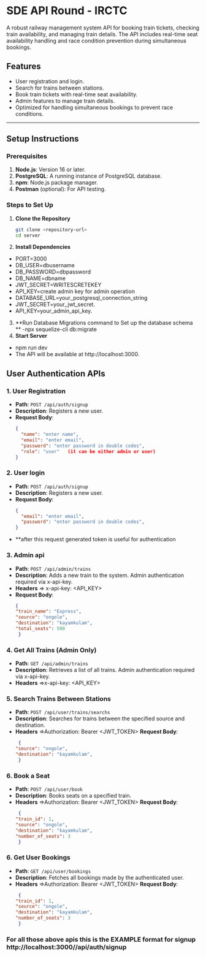 # **SDE API Round - IRCTC**

A robust railway management system API for booking train tickets, checking train availability, and managing train details. The API includes real-time seat availability handling and race condition prevention during simultaneous bookings.

## **Features**
- User registration and login.
- Search for trains between stations.
- Book train tickets with real-time seat availability.
- Admin features to manage train details.
- Optimized for handling simultaneous bookings to prevent race conditions.

---

## **Setup Instructions**

### **Prerequisites**
1. **Node.js**: Version 16 or later.
2. **PostgreSQL**: A running instance of PostgreSQL database.
3. **npm**: Node.js package manager.
4. **Postman** (optional): For API testing.

### **Steps to Set Up**

1. **Clone the Repository**
   ```bash
   git clone <repository-url>
   cd server
2.  **Install Dependencies**
 - PORT=3000
 - DB_USER=dbusername
 - DB_PASSWORD=dbpassword
 - DB_NAME=dbname
 - JWT_SECRET=WRITESCRETEKEY
 - API_KEY=create admin key for admin operation
- DATABASE_URL=your_postgresql_connection_string
- JWT_SECRET=your_jwt_secret.
- API_KEY=your_admin_api_key.
3. **Run Database Migrations command to  Set up the database schema **
  -npx sequelize-cli db:migrate
4. **Start Server**
  -  npm run dev
  -  The API will be available at http://localhost:3000.
## **User Authentication APIs**

### **1. User Registration**
- **Path**: `POST /api/auth/signup`
- **Description**: Registers a new user.
- **Request Body**:
  ```json
  {
    "name": "enter name",
    "email": "enter email",
    "password": "enter password in double codes",
    "role": "user"   (it can be either admin or user)
  }
### **2. User login**
- **Path**: `POST /api/auth/signup`
- **Description**: Registers a new user.
- **Request Body**:
  ```json
  {
    "email": "enter email",
    "password": "enter password in double codes",
  }
- **after this request generated token is useful for authentication
### **3. Admin api**
- **Path**: `POST /api/admin/trains`
- **Description**: Adds a new train to the system. Admin authentication required via x-api-key.
- **Headers** => x-api-key: <API_KEY>
- **Request Body**:
  ```json
  {
  "train_name": "Express",
  "source": "ongole",
  "destination": "kayamkulam",
  "total_seats": 500
   }

### **4. Get All Trains (Admin Only)**
- **Path**: `GET /api/admin/trains`
- **Description**: Retrieves a list of all trains. Admin authentication required via x-api-key.
- **Headers** =>x-api-key: <API_KEY>

### **5. Search Trains Between Stations**
- **Path**: `POST /api/user/trains/searchs`
- **Description**: Searches for trains between the specified source and destination.
- **Headers** =>Authorization: Bearer <JWT_TOKEN>
**Request Body**:
  ```json
   {
  "source": "ongole",
  "destination": "kayamkulam",
   }
### **6. Book a Seat**
- **Path**: `POST /api/user/book`
- **Description**: Books seats on a specified train.
- **Headers** =>Authorization: Bearer <JWT_TOKEN>
**Request Body**:
  ```json
   {
  "train_id": 1,
  "source": "ongole",
  "destination": "kayamkulam",
  "number_of_seats": 3
   }
### **6. Get User Bookings**
- **Path**: `GET /api/user/bookings`
- **Description**: Fetches all bookings made by the authenticated user.
- **Headers** =>Authorization: Bearer <JWT_TOKEN>
**Request Body**:
  ```json
   {
  "train_id": 1,
  "source": "ongole",
  "destination": "kayamkulam",
  "number_of_seats": 3
   }
### For all those above apis this is the EXAMPLE format  for signup http://localhost:3000//api/auth/signup

  


  
  
   
